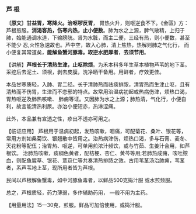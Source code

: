 ###    芦 根

**〔原文〕甘益胃，寒降火。治呕哕反胃**，   胃热火升，则呕逆食不下。《金匮》方：芦根煎服。**消渴客热，伤寒内热，止小便数**。肺为水之上源，脾气散精，上归于肺，始能通调水道，下输膀胱。肾为水脏，而主二便，三经有热，则小便数，甚至不能少 忍,火性急速故也。芦中空，故入心肺，清上焦热，热解则肺之气化行， 而小便复其常道矣，**能解鱼蟹河豚毒。取逆水肥厚者**，**去须节用**。  

 【讲解】**芦根长于清热生津，止呕除烦**。为禾本科多年生草本植物芦苇的地下茎。采挖后去泥土、须根，剥去皮膜，洗净晒干备用。用鲜者，疗效更佳。 

本品甘寒质轻，入肺、胃二经。长于清肺热而祛痰排脓，清胃热而生津止呕，且有清热而不伤胃，生津而不恋邪的特点。故常用治温病初起或热病伤津，烦热口渴，胃热呕逆及肺热咳嗽、 肺痈等证。又因肺为水之上源；肺热清，气化行，小便自利，故言能清热利尿。亦治小便短赤，热淋涩痛。  

此外，本品兼有宣透之性，疹出不透亦可用之。   

【临证应用】 芦根用于温病初起，发热咳嗽，咽痛，可配菊花、桑叶、银花等，常用方剂如桑菊饮、银翘散中皆用之。治热病津伤，烦热口渴，多与石膏、麦冬、天花粉等配伍；治胃热、呕逆，可单用煎浓汁频饮，或与竹茹、生姜汁合用，如芦根饮。 治肺热咳嗽，痰稠色黄者，配桔梗、杏仁、黄芩等用;若肺热成痈，咳吐脓血，则配鱼腥草、银花、薏苡仁等共奏清热排脓之效。古用苇茎汤治肺痈，苇茎者，系芦苇地上茎，现所用者皆为芦根。

民间以芦根解鱼蟹毒，如中河豚鱼毒者，以鲜品500克捣汁服 或水煎频服。

总之，芦根质轻，药力薄弱，多作辅助药用， —般不用为主药。

【用量用法】15—30克，煎服。鲜品可加倍使用，或捣汁服。   
